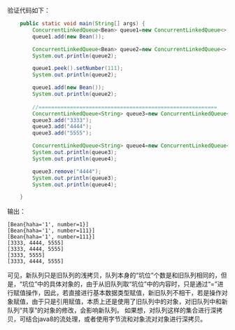 ﻿验证代码如下：
```java
    public static void main(String[] args) {
        ConcurrentLinkedQueue<Bean> queue1=new ConcurrentLinkedQueue<>();
        queue1.add(new Bean());

        ConcurrentLinkedQueue<Bean> queue2=new ConcurrentLinkedQueue<>(queue1);
        System.out.println(queue2);

        queue1.peek().setNumber(111);
        System.out.println(queue2);

        queue1.add(new Bean());
        System.out.println(queue2);
        
        //=========================================================
        ConcurrentLinkedQueue<String> queue3=new ConcurrentLinkedQueue<>();
        queue3.add("3333");
        queue3.add("4444");
        queue3.add("5555");

        ConcurrentLinkedQueue<String> queue4=new ConcurrentLinkedQueue<>(queue3);
        System.out.println(queue3);
        System.out.println(queue4);

        queue3.remove("4444");
        System.out.println(queue3);
        System.out.println(queue4);

    }
```
输出：
```shell
[Bean{haha='1', number=1}]
[Bean{haha='1', number=111}]
[Bean{haha='1', number=111}]
[3333, 4444, 5555]
[3333, 4444, 5555]
[3333, 5555]
[3333, 4444, 5555]
```
可见，新队列只是旧队列的浅拷贝，队列本身的“坑位”个数是和旧队列相同的，但是，“坑位”中的具体对象的，由于从旧队列取“坑位”中的内容时，只是通过“=”进行赋值操作，因此，若直接进行基本数据类型赋值，新旧队列不相干，若是操作对象赋值，由于只是引用赋值，本质上还是使用了旧队列中的对象，对旧队列中和新队列“共享”的对象的修改，会影响新队列。
如果想，对队列这样的集合进行深拷贝，可结合java8的流处理，或者使用字节流和对象流对对象进行深拷贝。
